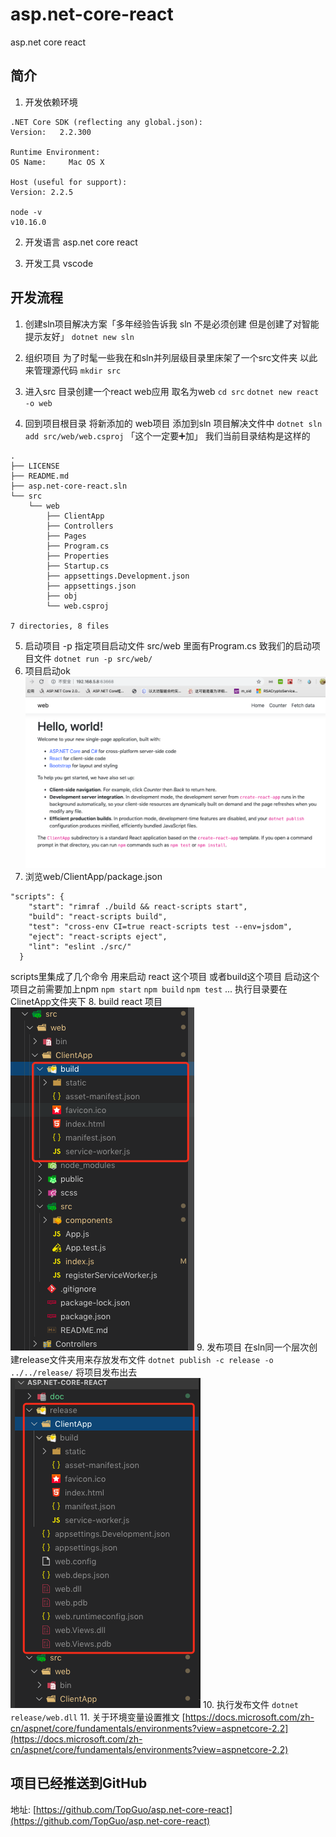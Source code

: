 # asp.net-core-react
asp.net core react
## 简介
1. 开发依赖环境

```
.NET Core SDK (reflecting any global.json): 
Version:   2.2.300

Runtime Environment:
OS Name:     Mac OS X

Host (useful for support):
Version: 2.2.5

node -v
v10.16.0
```
2. 开发语言
asp.net core
react

3. 开发工具
vscode

## 开发流程

1. 创建sln项目解决方案「多年经验告诉我 sln 不是必须创建 但是创建了对智能提示友好」
`dotnet new sln`

2. 组织项目
为了时髦一些我在和sln并列层级目录里床架了一个src文件夹 以此来管理源代码
`mkdir src`
3. 进入src 目录创建一个react web应用 取名为web
`cd src`
`dotnet new react -o web`
4. 回到项目根目录 将新添加的 web项目 添加到sln 项目解决文件中
`dotnet sln add src/web/web.csproj`
「这个一定要➕加」
我们当前目录结构是这样的
```
.
├── LICENSE
├── README.md
├── asp.net-core-react.sln
└── src
    └── web
        ├── ClientApp
        ├── Controllers
        ├── Pages
        ├── Program.cs
        ├── Properties
        ├── Startup.cs
        ├── appsettings.Development.json
        ├── appsettings.json
        ├── obj
        └── web.csproj

7 directories, 8 files

```
5. 启动项目 -p 指定项目启动文件 src/web 里面有Program.cs 致我们的启动项目文件
`dotnet run -p src/web/`
6. 项目启动ok
![WX20190906-122334](/assets/WX20190906-122334.png)
7. 浏览web/ClientApp/package.json
```
"scripts": {
    "start": "rimraf ./build && react-scripts start",
    "build": "react-scripts build",
    "test": "cross-env CI=true react-scripts test --env=jsdom",
    "eject": "react-scripts eject",
    "lint": "eslint ./src/"
  }
```
scripts里集成了几个命令 用来启动 react 这个项目 或者build这个项目 启动这个项目之前需要加上npm
`npm start`
`npm build`
`npm test`
...
执行目录要在ClinetApp文件夹下
8. build react 项目
![WX20190906-132807](/assets/WX20190906-132807.png)
9. 发布项目
在sln同一个层次创建release文件夹用来存放发布文件
`dotnet publish -c release -o ../../release/`
将项目发布出去
![WX20190906-133251](/assets/WX20190906-133251.png)
10. 执行发布文件
`dotnet release/web.dll`
11. 关于环境变量设置推文
[https://docs.microsoft.com/zh-cn/aspnet/core/fundamentals/environments?view=aspnetcore-2.2](https://docs.microsoft.com/zh-cn/aspnet/core/fundamentals/environments?view=aspnetcore-2.2)

## 项目已经推送到GitHub
地址:
[https://github.com/TopGuo/asp.net-core-react](https://github.com/TopGuo/asp.net-core-react)


